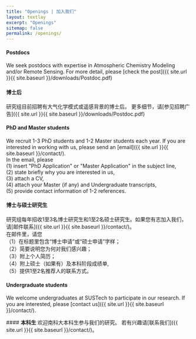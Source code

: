 ```yaml
---
title: "Openings | 加入我们"
layout: textlay
excerpt: "Openings"
sitemap: false
permalink: /openings/
---
```


<div class="row">
<div class="col-sm-6 clearfix">

#### <b>Postdocs</b>

We seek postdocs with expertise in Atmospheric Chemistry Modeling and/or Remote Sensing.
For more detail, please [check the post]({{ site.url }}{{ site.baseurl }}/downloads/Postdoc.pdf)


</div>

<div class="col-sm-6 clearfix">

#### <b>博士后</b>

研究组目前招聘有大气化学模式或遥感背景的博士后。
更多细节，请[参见招聘广告]({{ site.url }}{{ site.baseurl }}/downloads/Postdoc.pdf)  

</div>
</div>

<div class="row">
<div class="col-sm-6 clearfix">

#### <b>PhD and Master students</b>

We recruit 1-3 PhD students and 1-2 Master students each year. 
If you are interested in working with us, please send an [email]({{ site.url }}{{ site.baseurl }}/contact/).  
In the email, please  
(1) insert "PhD Application" or "Master Application" in the subject line,  
(2) state briefly why you are interested in us,  
(3) attach a CV,  
(4) attach your Master (if any) and Undergraduate transcripts,  
(5) provide contact information of 1-2 references.


</div>

<div class="col-sm-6 clearfix">

#### <b>博士与硕士研究生</b>

研究组每年招收1至3名博士研究生和1至2名硕士研究生。如果您有志加入我们，请[邮件联系]({{ site.url }}{{ site.baseurl }}/contact/)。  
在邮件里，请您  
（1）在标题里包含“博士申请”或“硕士申请”字样；  
（2）简要说明您为何对我们感兴趣；  
（3）附上个人简历；  
（4）附上硕士（如果有）及本科阶段成绩单,  
（5）提供1至2名推荐人的联系方式。

</div>
</div>

<div class="row">
<div class="col-sm-6 clearfix">

#### <b>Undergraduate students</b>

We welcome undergraduates at SUSTech to participate in our research.
If you are interested, please [contact us]({{ site.url }}{{ site.baseurl }}/contact/).

</div>

<div class="col-sm-6 clearfix">
#### <b>本科生</b>
欢迎南科大本科生参与我们的研究。  
若有兴趣请[联系我们]({{ site.url }}{{ site.baseurl }}/contact/)。

</div>
</div>
